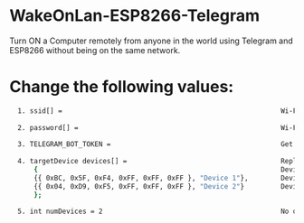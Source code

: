 # WakeOnLan-ESP8266-Telegram
Turn ON a Computer remotely from anyone in the world using Telegram and ESP8266 without being on the same network.

# Change the following values:  
```sh
  1. ssid[] =                                                      Wi-Fi Name
  
  2. password[] =                                                  Wi-Fi Password (Avoid using special characters)
  
  3. TELEGRAM_BOT_TOKEN =                                          Get from @botfater on Telegram
  
  4. targetDevice devices[] =                                      Replace MAC Address in this format (From ipconfig /all in cmd)
      {                                                            Device Name : MAC Address
      {{ 0xBC, 0x5F, 0xF4, 0xFF, 0xFF, 0xFF }, "Device 1"},        Device 1 : BC-5F-F4-FF-FF-FF
      {{ 0x04, 0xD9, 0xF5, 0xFF, 0xFF, 0xFF }, "Device 2"}         Device 2 : 04-D9-F5-FF-FF-FF
      };
      
  5. int numDevices = 2                                            No of devices connected above
